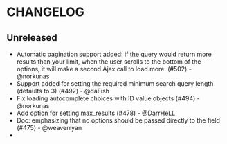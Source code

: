 # CHANGELOG

## Unreleased

- Automatic pagination support added: if the query would return more results
  than your limit, when the user scrolls to the bottom of the options, it will
  make a second Ajax call to load more. (#502) - @norkunas
- Support added for setting the required minimum search query length (defaults to 3) (#492) - @daFish
- Fix loading autocomplete choices with ID value objects (#494) - @norkunas
- Add option for setting max_results (#478) - @DarrHeLL
- Doc: emphasizing that no options should be passed directly to the field (#475) - @weaverryan
- 
